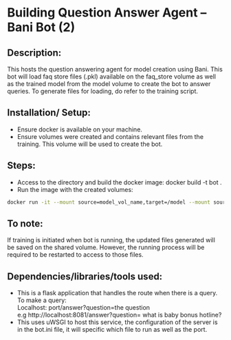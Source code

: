 # Building Question Answer Agent – Bani Bot (2)

## Description:

This hosts the question answering agent for model creation using Bani. This bot will load faq store files (.pkl) available on the faq_store volume as well as the trained model from the model volume to create the bot to answer queries. To generate files for loading, do refer to the training script.

## Installation/ Setup:

- Ensure docker is available on your machine. </br>
- Ensure volumes were created and contains relevant files from the training. This volume will be used to create the bot. </br>

## Steps:

- Access to the directory and build the docker image: docker build -t bot . </br>
- Run the image with the created volumes: </br>

```bash
docker run -it --mount source=model_vol_name,target=/model --mount source=faq_vol_name,target=/faq_store -p 8081:8081 -v $(pwd):/bani_training bot
```

## To note:

If training is initiated when bot is running, the updated files generated will be saved on the shared volume. However, the running process will be required to be restarted to access to those files. </br>

## Dependencies/libraries/tools used:

- This is a flask application that handles the route when there is a query.
  To make a query: </br>
  Localhost: port/answer?question=the question </br>
  e.g http://localhost:8081/answer?question= what is baby bonus hotline? </br>
- This uses uWSGI to host this service, the configuration of the server is in the bot.ini file, it will specific which file to run as well as the port. </br>


